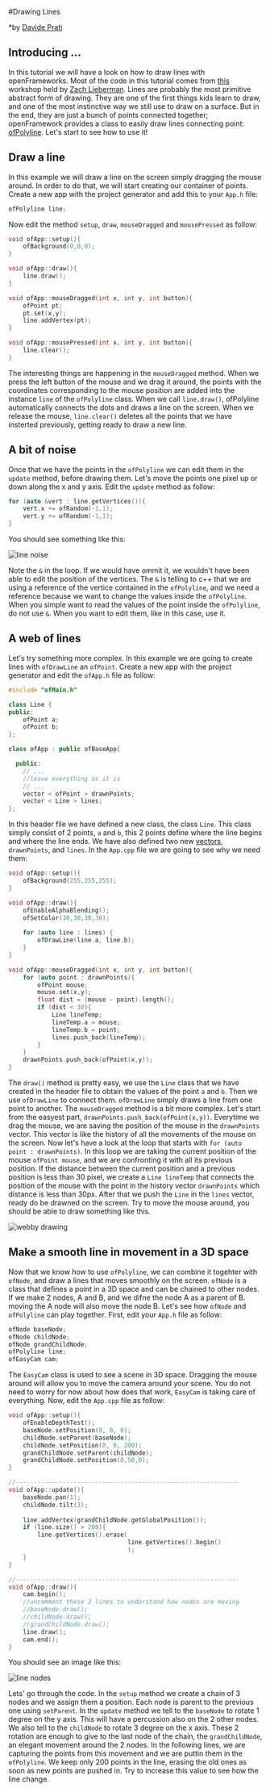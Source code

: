 #Drawing Lines 

*by [Davide Prati](http://edapx.com)

## Introducing ...

In this tutorial we will have a look on how to draw lines with openFrameworks. Most of the code in this tutorial comes from [this](https://github.com/ofZach/VAW_workshop/tree/master/drawingWorkshop) workshop held by [Zach Lieberman](http://thesystemis.com/). 
Lines are probably the most primitive abstract form of drawing. They are one of the first things kids learn to draw, and one of the most instinctive way we still use to draw on a surface. But in the end, they are just a bunch of points connected together; openFramework provides a class to easily draw lines connecting point: [ofPolyline](/documentation/graphics/ofPolyline/). Let's start to see how to use it!


## Draw a line
In this example we will draw a line on the screen simply dragging the mouse
around. In order to do that, we will start creating our container of points.
Create a new app with the project generator and add this to your `App.h` file:

```cpp
ofPolyline line;
```

Now edit the method `setup`, `draw`, `mouseDragged` and `mousePressed` as
follow:

```cpp
void ofApp::setup(){
    ofBackground(0,0,0);
}

void ofApp::draw(){
    line.draw();
}

void ofApp::mouseDragged(int x, int y, int button){
    ofPoint pt;
    pt.set(x,y);
    line.addVertex(pt);
}

void ofApp::mousePressed(int x, int y, int button){
    line.clear();
}
```

The interesting things are happening in the `mouseDragged` method. When we press the left button of the mouse and we drag it around, the points with the coordinates corresponding to the mouse position are added into the instance `line` of the `ofPolyline` class. When we call `line.draw()`, ofPolyline automatically connects the dots and draws a line on the screen. When we release the mouse, `line.clear()` deletes all the points that we have insterted previously, getting ready to draw a new line.


## A bit of noise 

Once that we have the points in the `ofPolyline` we can edit them in the `update` method, before drawing them. Let's move the points one pixel up or down along the x and y axis. Edit the `update` method as follow:
```cpp
for (auto &vert : line.getVertices()){
    vert.x += ofRandom(-1,1);
    vert.y += ofRandom(-1,1);
}
```
You should see something like this:

![line noise](images/line-noise.gif)

Note the `&` in the loop. If we would have ommit it, we wouldn't have been able to edit the position of the vertices. The `&` is telling to c++ that we are using a reference of the vertice contained in the `ofPolyline`, and we need a reference because we want to change the values inside the `ofPolyline`. When you simple want to read the values of the point inside the `ofPolyline`, do not use `&`. When you want to edit them, like in this case, use it.

## A web of lines 

Let's try something more complex. In this example we are going to create lines with `ofDrawLine` an `ofPoint`. Create a new app with the project generator and edit the `ofApp.h` file as follow:
```cpp
#include "ofMain.h"

class Line {
public: 
    ofPoint a;
    ofPoint b;
};

class ofApp : public ofBaseApp{

  public:
    // ...
    //leave everything as it is
    // ...
    vector < ofPoint > drawnPoints;
    vector < Line > lines;
};
```
In this header file we have defined a new class, the class `Line`. This class simply consist of 2 points, `a` and `b`, this 2 points define where the line begins and where the line ends. We have also defined two new [vectors](/tutorials/11_c++%20concepts/001_stl_vectors_basic/), `drawnPoints`, and `lines`. In the `App.cpp` file we are going to see why we need them:

```cpp
void ofApp::setup(){
    ofBackground(255,255,255);
}

void ofApp::draw(){
    ofEnableAlphaBlending();
    ofSetColor(30,30,30,30);
    
    for (auto line : lines) {
        ofDrawLine(line.a, line.b);
    }
}

void ofApp::mouseDragged(int x, int y, int button){
    for (auto point : drawnPoints){
        ofPoint mouse;
        mouse.set(x,y);
        float dist = (mouse - point).length();
        if (dist < 30){
            Line lineTemp;
            lineTemp.a = mouse;
            lineTemp.b = point;
            lines.push_back(lineTemp);
        }
    }
    drawnPoints.push_back(ofPoint(x,y));
}
```
The `draw()` method is pretty easy, we use the `Line` class that we have created in the header file to obtain the values of the point `a` and `b`. Then we use `ofDrawLine` to connect them. `ofDrawLine` simply draws a line from one point to another.
The `mouseDragged` method is a bit more complex. Let's start from the easyest part, `drawnPoints.push_back(ofPoint(x,y))`. Everytime we drag the mouse, we are saving the position of the mouse in the `drawnPoints` vector. This vector is like the history of all the movements of the mouse on the screen. Now let's have a look at the loop that starts with `for (auto point : drawnPoints)`. In this loop we are taking the current position of the mouse `ofPoint mouse`, and we are confronting it with all its previous position. If the distance between the current position and a previous position is less than 30 pixel, we create a `Line lineTemp` that connects the position of the mouse with the point in the history vector `drawnPoints` which distance is less than 30px. After that we push the `Line` in the `lines` vector, ready do be drawned on the screen.
Try to move the mouse around, you should be able to draw something like this.

![webby drawing](images/web.png)


## Make a smooth line in movement in a 3D space
Now that we know how to use `ofPolyline`, we can combine it togehter with `ofNode`, and draw a lines that moves smoothly on the screen. `ofNode` is a class that defines a point in a 3D space and can be chained to other nodes. If we make 2 nodes, A and B, and we difne the node A as a parent of B. moving the A node will also move the node B. Let's see how `ofNode` and `ofPolyline` can play together. First, edit your `App.h` file as follow:

```cpp
ofNode baseNode;
ofNode childNode;
ofNode grandChildNode;
ofPolyline line;
ofEasyCam cam;
```
The `EasyCam` class is used to see a scene in 3D space. Dragging the mouse around will allow you to move the camera around your scene. You do not need to worry for now about how does that work, `EasyCam` is taking care of everything. Now, edit the `App.cpp` file as follow:

```cpp
void ofApp::setup(){
    ofEnableDepthTest();
    baseNode.setPosition(0, 0, 0);
    childNode.setParent(baseNode);
    childNode.setPosition(0, 0, 200);
    grandChildNode.setParent(childNode);
    grandChildNode.setPosition(0,50,0);
}

//--------------------------------------------------------------
void ofApp::update(){
    baseNode.pan(1);
    childNode.tilt(3);
    
    line.addVertex(grandChildNode.getGlobalPosition());
    if (line.size() > 200){
        line.getVertices().erase(
                                 line.getVertices().begin()
                                 );
    }
}

//--------------------------------------------------------------
void ofApp::draw(){
    cam.begin();
    //uncomment these 3 lines to understand how nodes are moving
    //baseNode.draw();
    //childNode.draw();
    //grandChildNode.draw();
    line.draw();
    cam.end();
}
```
You should see an image like this:

![line nodes](images/line-nodes.gif)

Lets' go through the code. In the `setup` method we create a chain of 3 nodes and we assign them a position. Each node is parent to the previous one using `setParent`. In the `update` method we tell to the `baseNode` to rotate 1 degree on the y axis. This will have a percussion also on the 2 other nodes. We also tell to the `childNode` to rotate 3 degree on the x axis. These 2 rotation are enough to give to the last node of the chain, the `grandChildNode`, an elegant movement around the 2 nodes. In the following lines, we are capturing the points from this movement and we are puttin them in the `ofPolyline`. We keep only 200 points in the line, erasing the old ones as soon as new points are pushed in. Try to increase this value to see how the line change. 



